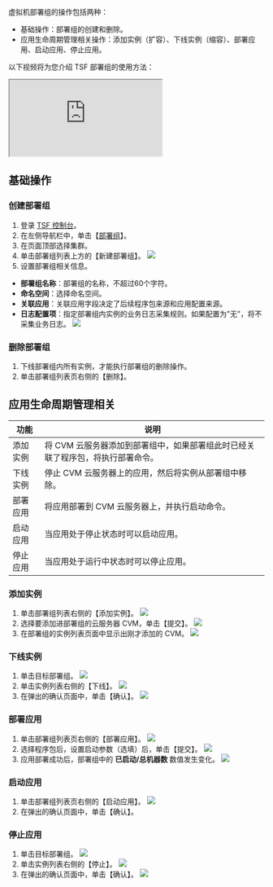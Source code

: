 虚拟机部署组的操作包括两种：
- 基础操作：部署组的创建和删除。
- 应用生命周期管理相关操作：添加实例（扩容）、下线实例（缩容）、部署应用、启动应用、停止应用。

以下视频将为您介绍 TSF 部署组的使用方法：
<div class="doc-video-mod"><iframe src="https://cloud.tencent.com/edu/learning/quick-play/2039-24421?source=gw.doc.media&withPoster=1&notip=1"></iframe></div>

## 基础操作
### 创建部署组
1. 登录 [TSF 控制台](https://console.cloud.tencent.com/tsf/index)。
2. 在左侧导航栏中，单击【[部署组](https://console.cloud.tencent.com/tsf/group)】。
3. 在页面顶部选择集群。
4. 单击部署组列表上方的【新建部署组】。
![](https://main.qcloudimg.com/raw/92c195563eb18f998050e1fb2b916c6d.png)
5. 设置部署组相关信息。
 - **部署组名称**：部署组的名称，不超过60个字符。
 - **命名空间**：选择命名空间。
 - **关联应用**：关联应用字段决定了后续程序包来源和应用配置来源。
 - **日志配置项**：指定部署组内实例的业务日志采集规则。如果配置为"无"，将不采集业务日志。
   ![](https://main.qcloudimg.com/raw/bac25cd9573c9061b41db21b0db2d43e.png)

### 删除部署组
1. 下线部署组内所有实例，才能执行部署组的删除操作。
2. 单击部署组列表页右侧的【删除】。



## 应用生命周期管理相关

|功能|说明|
|---|---|
|添加实例 |将 CVM 云服务器添加到部署组中，如果部署组此时已经关联了程序包，将执行部署命令。|
|下线实例|停止 CVM 云服务器上的应用，然后将实例从部署组中移除。|
|部署应用|将应用部署到 CVM 云服务器上，并执行启动命令。|
|启动应用|当应用处于停止状态时可以启动应用。|
|停止应用|当应用处于运行中状态时可以停止应用。|

### 添加实例

1. 单击部署组列表右侧的【添加实例】。
![](https://main.qcloudimg.com/raw/1256b0927b646ca591ce95cc379a145f.png)
2. 选择要添加进部署组的云服务器 CVM，单击【提交】。
![](https://main.qcloudimg.com/raw/faec0361e818ebd5d493380bd9f5a0f3.png)
3. 在部署组的实例列表页面中显示出刚才添加的 CVM。
![](https://main.qcloudimg.com/raw/1b9323a9e228cf69cd8af2516036b31d.png)

### 下线实例
1. 单击目标部署组。
![](https://main.qcloudimg.com/raw/f9b72e3195dec0b186b9c0e49d9821ff.png)
2. 单击实例列表右侧的【下线】。
![](https://main.qcloudimg.com/raw/56ce8bee5db2cb5b1abeece305fc4fd7.png)
3. 在弹出的确认页面中，单击【确认】。
![](https://main.qcloudimg.com/raw/2a0231eb532448e01b1e9860ed80fb62.png)

### 部署应用
1. 单击部署组列表页右侧的【部署应用】。
![](https://main.qcloudimg.com/raw/5913a88a12e8a8095cd470ae656b1388.png)
2. 选择程序包后，设置启动参数（选填）后，单击【提交】。
![](https://main.qcloudimg.com/raw/52fea97ed5d776fb8b72ed936f881c17.png)
3. 应用部署成功后，部署组中的 **已启动/总机器数** 数值发生变化。
![](https://main.qcloudimg.com/raw/28d371bcbacd5562296735108e2f3a27.png)

### 启动应用
1. 单击部署组列表页右侧的【启动应用】。
![](https://main.qcloudimg.com/raw/01db0a6d2ce534fbd8c9912b7abe0e33.png)
2. 在弹出的确认页面中，单击【确认】。


### 停止应用
1. 单击目标部署组。
![](https://main.qcloudimg.com/raw/f9b72e3195dec0b186b9c0e49d9821ff.png)
2. 单击实例列表右侧的【停止】。
![](https://main.qcloudimg.com/raw/b6c9591afa0b2ff310107a721a9fdd48.png)
3. 在弹出的确认页面中，单击【确认】。
![](https://main.qcloudimg.com/raw/e06c82e23e12fcd404770645e2c8c16c.png)

